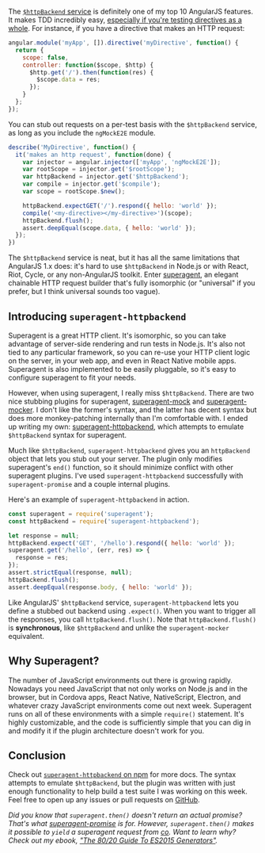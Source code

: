 The [`$httpBackend` service](https://docs.angularjs.org/api/ngMock/service/$httpBackend) is definitely one of my top 10 AngularJS features. It makes TDD incredibly easy, [especially if you're testing directives as a whole](http://thecodebarbarian.com/2015/06/12/testing-angularjs-directives).
For instance, if you have a directive that makes an HTTP request:

```javascript
angular.module('myApp', []).directive('myDirective', function() {
  return {
    scope: false,
    controller: function($scope, $http) {
      $http.get('/').then(function(res) {
        $scope.data = res;
      });
    }
  };
});
```

You can stub out requests on a per-test basis with the `$httpBackend`
service, as long as you include the `ngMockE2E` module.

```javascript
describe('MyDirective', function() {
  it('makes an http request', function(done) {
    var injector = angular.injector(['myApp', 'ngMockE2E']);
    var rootScope = injector.get('$rootScope');
    var httpBackend = injector.get('$httpBackend');
    var compile = injector.get('$compile');
    var scope = rootScope.$new();

    httpBackend.expectGET('/').respond({ hello: 'world' });
    compile('<my-directive></my-directive>')(scope);
    httpBackend.flush();
    assert.deepEqual(scope.data, { hello: 'world' });
  });
})
```

The `$httpBackend` service is neat, but it has all the same limitations
that AngularJS 1.x does: it's hard to use `$httpBackend` in Node.js or
with React, Riot, Cycle, or any non-AngularJS toolkit. Enter
[superagent](https://www.npmjs.com/package/superagent), an elegant chainable
HTTP request builder that's fully isomorphic (or "universal" if you prefer,
but I think universal sounds too vague).

Introducing `superagent-httpbackend`
------------------------------------

Superagent is a great HTTP client. It's isomorphic, so you can take advantage
of server-side rendering and run tests in Node.js. It's also not tied to
any particular framework, so you can re-use your HTTP client logic on the
server, in your web app, and even in React Native mobile apps. Superagent
is also implemented to be easily pluggable, so it's easy to configure
superagent to fit your needs.

However, when using superagent, I really miss `$httpBackend`. There are
two nice stubbing plugins for superagent,
[superagent-mock](https://github.com/M6Web/superagent-mock) and
[superagent-mocker](https://github.com/A/superagent-mocker). I don't
like the former's syntax, and the latter has decent syntax but does
more monkey-patching internally than I'm comfortable with.
I ended up writing my own: [superagent-httpbackend](http://npmjs.org/package/superagent-httpbackend),
which attempts to emulate `$httpBackend` syntax for superagent.

Much like `$httpBackend`, `superagent-httpbackend` gives you an `httpBackend`
object that lets you stub out your server. The plugin only modifies
superagent's `end()` function, so it should minimize conflict with other
superagent plugins. I've used `superagent-httpbackend` successfully with
`superagent-promise` and a couple internal plugins.

Here's an example of `superagent-httpbackend` in action.

```javascript
const superagent = require('superagent');
const httpBackend = require('superagent-httpbackend');

let response = null;
httpBackend.expect('GET', '/hello').respond({ hello: 'world' });
superagent.get('/hello', (err, res) => {
  response = res;
});
assert.strictEqual(response, null);
httpBackend.flush();
assert.deepEqual(response.body, { hello: 'world' });
```

Like AngularJS' `$httpBackend` service, `superagent-httpbackend` lets you
define a stubbed out backend using `.expect()`. When you want to trigger
all the responses, you call `httpBackend.flush()`. Note that
`httpBackend.flush()` is **synchronous**, like `$httpBackend` and unlike
the `superagent-mocker` equivalent.

Why Superagent?
---------------

The number of JavaScript environments out there is growing rapidly.
Nowadays you need JavaScript that not only works on Node.js and in the
browser, but in Cordova apps, React Native, NativeScript, Electron,
and whatever crazy JavaScript environments come out next week.
Superagent runs on all of these environments with a simple `require()`
statement. It's highly customizable, and the code is sufficiently
simple that you can dig in and modify it if the plugin architecture
doesn't work for you.

Conclusion
----------

Check out [`superagent-httpbackend` on npm](https://www.npmjs.com/package/superagent-httpbackend) for more docs.
The syntax attempts to emulate `$httpBackend`, but the plugin was written
with just enough functionality to help build a test suite I was working on this
week. Feel free to open up any issues or pull requests on [GitHub](https://github.com/vkarpov15/superagent-httpbackend).

*Did you know that `superagent.then()` doesn't return an actual promise?
That's what [superagent-promise](https://www.npmjs.com/package/superagent-promise) is for.
However, `superagent.then()` makes it possible to `yield` a superagent
request from [co](https://www.npmjs.com/package/co). Want to learn why?
Check out my ebook, ["The 80/20 Guide To ES2015 Generators"](https://www.npmjs.com/package/co).*
